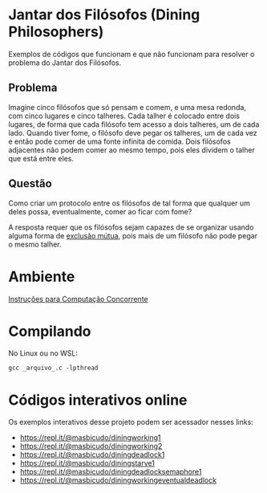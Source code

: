 Jantar dos Filósofos (Dining Philosophers)
==========================================

Exemplos de códigos que funcionam e que não funcionam para resolver o problema do Jantar dos Filósofos.

Problema
--------

Imagine cinco filósofos que só pensam e comem, e uma mesa redonda, com cinco lugares e cinco talheres.
Cada talher é colocado entre dois lugares, de forma que cada filósofo tem acesso a dois talheres, um de cada lado.
Quando tiver fome, o filósofo deve pegar os talheres, um de cada vez e então pode comer de uma fonte infinita de comida.
Dois filósofos adjacentes não podem comer ao mesmo tempo, pois eles dividem o talher que está entre eles.

Questão
-------

Como criar um protocolo entre os filósofos de tal forma que qualquer um deles possa, eventualmente, comer ao ficar com fome?

A resposta requer que os filósofos sejam capazes de se organizar usando alguma forma de [exclusão mútua](https://en.wikipedia.org/wiki/Mutual_exclusion),
pois mais de um filósofo não pode pegar o mesmo talher.

Ambiente
========

[Instruções para Computação Concorrente](../readme.md)

Compilando
==========

No Linux ou no WSL:

    gcc _arquivo_.c -lpthread

Códigos interativos online
==========================

Os exemplos interativos desse projeto podem ser acessador nesses links:

- https://repl.it/@masbicudo/diningworking1
- https://repl.it/@masbicudo/diningworking2
- https://repl.it/@masbicudo/diningdeadlock1
- https://repl.it/@masbicudo/diningstarve1
- https://repl.it/@masbicudo/diningdeadlocksemaphore1
- https://repl.it/@masbicudo/diningworkingeventualdeadlock
